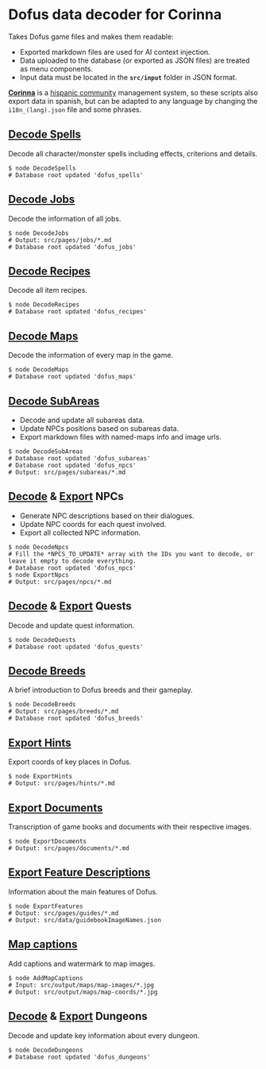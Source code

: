 # Dofus data decoder for Corinna
Takes Dofus game files and makes them readable:
- Exported markdown files are used for AI context injection.
- Data uploaded to the database (or exported as JSON files) are treated as menu components.
- Input data must be located in the **`src/input`** folder in JSON format.

**[Corinna](https://github.com/Sebasxs/Corinna)** is a [hispanic community](https://t.co/pin0Y7mWYp) management system, so these scripts also export data in spanish, but can be adapted to any language by changing the `i18n_(lang).json` file and some phrases.

## [Decode Spells](https://github.com/Sebasxs/dofus-data-decoder/blob/main/DecodeSpells.js)
Decode all character/monster spells including effects, criterions and details.
```Shell
$ node DecodeSpells
# Database root updated 'dofus_spells'
```

## [Decode Jobs](https://github.com/Sebasxs/dofus-data-decoder/blob/main/DecodeJobs.js)
Decode the information of all jobs.
```Shell
$ node DecodeJobs
# Output: src/pages/jobs/*.md
# Database root updated 'dofus_jobs'
```

## [Decode Recipes](https://github.com/Sebasxs/dofus-data-decoder/blob/main/DecodeRecipes.js)
Decode all item recipes.
```Shell
$ node DecodeRecipes
# Database root updated 'dofus_recipes'
```

## [Decode Maps](https://github.com/Sebasxs/dofus-data-decoder/blob/main/DecodeMaps.js)
Decode the information of every map in the game.
```Shell
$ node DecodeMaps
# Database root updated 'dofus_maps'
```

## [Decode SubAreas](https://github.com/Sebasxs/dofus-data-decoder/blob/main/DecodeSubAreas.js)
- Decode and update all subareas data.
- Update NPCs positions based on subareas data.
- Export markdown files with named-maps info and image urls.
```Shell
$ node DecodeSubAreas
# Database root updated 'dofus_subareas'
# Database root updated 'dofus_npcs'
# Output: src/pages/subareas/*.md
```

## [Decode](https://github.com/Sebasxs/dofus-data-decoder/blob/main/DecodeNpcs.js) & [Export](https://github.com/Sebasxs/dofus-data-decoder/blob/main/ExportNpcs.js) NPCs
- Generate NPC descriptions based on their dialogues.
- Update NPC coords for each quest involved.
- Export all collected NPC information.

```Shell
$ node DecodeNpcs
# Fill the *NPCS_TO_UPDATE* array with the IDs you want to decode, or leave it empty to decode everything.
# Database root updated 'dofus_npcs'
$ node ExportNpcs
# Output: src/pages/npcs/*.md
```

## [Decode](https://github.com/Sebasxs/dofus-data-decoder/blob/main/DecodeQuests.js) & [Export]() Quests
Decode and update quest information.
```Shell
$ node DecodeQuests
# Database root updated 'dofus_quests'
```

## [Decode Breeds](https://github.com/Sebasxs/dofus-data-decoder/blob/main/DecodeBreeds.js)
A brief introduction to Dofus breeds and their gameplay.
```Shell
$ node DecodeBreeds
# Output: src/pages/breeds/*.md
# Database root updated 'dofus_breeds'
```

## [Export Hints](https://github.com/Sebasxs/dofus-data-decoder/blob/main/ExportHints.js)
Export coords of key places in Dofus.
```shell
$ node ExportHints
# Output: src/pages/hints/*.md
```

## [Export Documents](https://github.com/Sebasxs/dofus-data-decoder/blob/main/ExportDocuments.js)
Transcription of game books and documents with their respective images.
```Shell
$ node ExportDocuments
# Output: src/pages/documents/*.md
```

## [Export Feature Descriptions](https://github.com/Sebasxs/dofus-data-decoder/blob/main/ExportFeatures.js)
Information about the main features of Dofus.
```Shell
$ node ExportFeatures
# Output: src/pages/guides/*.md
# Output: src/data/guidebookImageNames.json
```

## [Map captions](https://github.com/Sebasxs/dofus-data-decoder/blob/main/AddMapCaptions.js)
Add captions and watermark to map images.
```Shell
$ node AddMapCaptions
# Input: src/output/maps/map-images/*.jpg
# Output: src/output/maps/map-coords/*.jpg
```

## [Decode](https://github.com/Sebasxs/dofus-data-decoder/blob/main/DecodeDungeons.js) & [Export]() Dungeons
Decode and update key information about every dungeon.
```Shell
$ node DecodeDungeons
# Database root updated 'dofus_dungeons'
```
